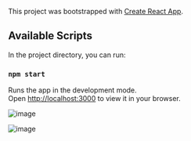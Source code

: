 
This project was bootstrapped with [Create React App](https://github.com/facebook/create-react-app).

## Available Scripts

In the project directory, you can run:

### `npm start`

Runs the app in the development mode.\
Open [http://localhost:3000](http://localhost:3000) to view it in your browser.

![image](https://user-images.githubusercontent.com/56965636/197709798-c8b5c48c-95c3-424d-b6fe-eff8132a59a3.png)

![image](https://user-images.githubusercontent.com/56965636/197709923-41b871ad-e3ea-4fdc-a50f-7ac7193ec9cc.png)
